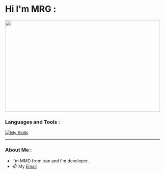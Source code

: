# Hi I'm MRG :
<div align="center">
  <img src="https://media.giphy.com/media/gU25raLP4pUu4/giphy.gif" height="300" width="100%">
</div>

### Languages and Tools :

[![My Skills](https://skillicons.dev/icons?i=angular,atom,babel,bash,bootstrap,cs,cloudflare,codepen,css,deno,devto,discord,bots,docker,dotnet,electron,express,fastapi,figma,firebase,flask,git,github,githubactions,gitlab,grafana,heroku,html,idea,instagram,js,jest,jquery,kafka,laravel,linkedin,linux,materialui,mongodb,mysql,nestjs,nginx,nodejs,ps,php,postgres,postman,powershell,prisma,prometheus,pug,py,rabbitmq,raspberrypi,react,redis,redux,regex,sqlite,stackoverflow,selenium,sequelize,svg,symfony,tailwind,threejs,twitter,ts,vercel,visualstudio,vite,vscode,vue,webpack,wordpress&theme=dark)](https://skillicons.dev)

---

### About Me :
- I'm MMD from iran and i'm developer.
- :mailbox: My [Email](MrRmZa051@gmail.com)










